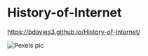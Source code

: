 # History-of-Internet

https://bdavies3.github.io/History-of-Internet/


![Pexels pic](Videos/pexels-markus-spiske-1089438.jpg)


